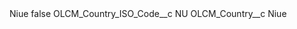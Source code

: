 <?xml version="1.0" encoding="UTF-8"?>
<CustomMetadata xmlns="http://soap.sforce.com/2006/04/metadata" xmlns:xsi="http://www.w3.org/2001/XMLSchema-instance" xmlns:xsd="http://www.w3.org/2001/XMLSchema">
    <label>Niue</label>
    <protected>false</protected>
    <values>
        <field>OLCM_Country_ISO_Code__c</field>
        <value xsi:type="xsd:string">NU</value>
    </values>
    <values>
        <field>OLCM_Country__c</field>
        <value xsi:type="xsd:string">Niue</value>
    </values>
</CustomMetadata>

